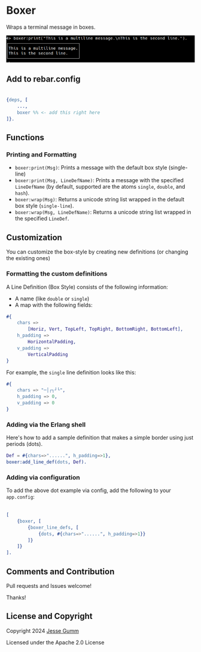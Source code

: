 # Boxer

Wraps a terminal message in boxes.

![sample image](https://github.com/choptastic/boxer/raw/main/priv/boxer-msg.png)

## Add to rebar.config

```erlang

{deps, [
    ...,
    boxer %% <- add this right here
]}.
```

## Functions

### Printing and Formatting

* `boxer:print(Msg)`: Prints a message with the default box style (single-line)
* `boxer:print(Msg, LineDefName)`: Prints a message with the specified
  `LineDefName` (by default, supported are the atoms `single`, `double`, and
  `hash`).
* `boxer:wrap(Msg)`: Returns a unicode string list wrapped in the default box
  style (`single-line`).
* `boxer:wrap(Msg, LineDefName)`: Returns a unicode string list wrapped in the
  specified `LineDef`.

## Customization

You can customize the box-style by creating new definitions (or changing the existing ones)

### Formatting the custom definitions

A Line Definition (Box Style) consists of the following information:

* A name (like `double` or `single`)
* A map with the following fields:

```erlang
#{
    chars =>
        [Horiz, Vert, TopLeft, TopRight, BottomRight, BottomLeft],
    h_padding =>
        HorizontalPadding,
    v_padding =>
        VerticalPadding
}
```

For example, the `single` line definition looks like this:

```erlang
#{
    chars => "─│┌┐┘└",
    h_padding => 0,
    v_padding => 0
}
```

### Adding via the Erlang shell

Here's how to add a sample definition that makes a simple border using just periods (dots).

```erlang
Def = #{chars=>"......", h_padding=>1},
boxer:add_line_def(dots, Def).
```

### Adding via configuration

To add the above dot example via config, add the following to your `app.config`:

```erlang

[
    {boxer, [
        {boxer_line_defs, [
            {dots, #{chars=>"......", h_padding=>1}}
        ]}
    ]}
].
```

## Comments and Contribution

Pull requests and Issues welcome!

Thanks!

## License and Copyright

Copyright 2024 [Jesse Gumm](http://jessegumm.com)

Licensed under the Apache 2.0 License
